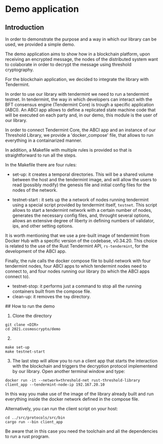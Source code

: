 # Demo application 

## Introduction 

In order to demonstrate the purpose and a way in which our library can be used, we provided a simple demo. 

The demo application aims to show how in a blockchain platform, upon receiving an encrypted message, the nodes of the distributed system want to 
colaborate in order to decrypt the message using threshold cryptography. 

For the blockchain application, we decided to integrate the library with Tendermint. 

In order to use our library with tendermint we need to run a tendermint testnet. 
In tendermint, the way in which developers can interact with the BFT consensus engine (Tendermint Core) is trough a specific application (ABCI). 
An ABCI app allows to define a replicated state machine code that will be executed on each party and, in our demo, this module is the user of our library. 

In order to connect Tendermint Core, the ABCI app and an instance of our Threshold Library, we provide a 'docker_compose' file, that allows to run everything in a containarized manner. 

In addition, a Makefile with multiple rules is provided so that is straightforward to run all the steps. 

In the Makefile there are four rules: 

- set-up: it creates a temporal directories. This will be a shared volume between the host and the tendermint image, and will allow the users to read (possibly modify) the genesis file and initial config files for the nodes of the network.

- testnet-start : it sets up the a network of nodes running tendermint using a special script provided by tendermint itself, `testnet`. This script allows to start a tendermint network with a certain number of nodes, generates the necessary config files, and, throught several options, allows an extensive degree of liberty in defining numbers of validator, ips, and other setting options. 

It is worth mentioning that we use a pre-built image of tendermint from Docker Hub with a specific version of the codebase, v0.34.20. This choice is related to the use of the Rust Tendermint API, `rs-tendermint`, for the development of the ABCI app.  

Finally, the rule calls the docker compose file to build network with four tendermint nodes, four ABCI apps to which tendermint nodes need to connect to, and four nodes running our library (to which the ABCI apps connect to).   

- testnet-stop: it performs just a command to stop all the running containers built from the compose file. 
- clean-up: it removes the `tmp` directory. 

## How to run the demo 

1) Clone the directory 
```
git clone <DIR>
cd 2021.cosmoscrypto/demo
```
2) 
```
make set-up
make testnet-start
```
3) The last step will allow you to run a client app that starts the interaction with the blockchain and triggers the decryption protocol implementend by our library. Open another terminal window and type: 
```
docker run -it --network=threshold-net rust-threshold-library client_app --tendermint-node-ip 192.167.20.10
```

In this way you make use of the image of the library already built and run everything inside the docker network defined in the compose file. 

Alternatively, you can run the client script on your host: 
```
cd ../src/protocols/src/bin
cargo run --bin client_app
```

Be aware that in this case you need the toolchain and all the dependencies to run a rust program.  


  
<!-- - explain why we need the dir tmp 
- explain how to start the testnet and which are the parameters involved (explain the problem with the RPC server)
- explain why we need the clean-up rule  -->